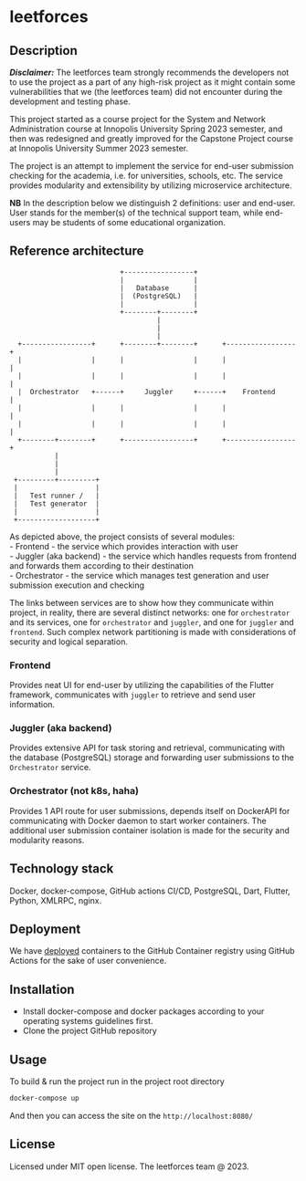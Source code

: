 # leetforces

## Description
**_Disclaimer:_** The leetforces team strongly recommends the developers not to
use the project as a part of any high-risk project as it might contain some
vulnerabilities that we (the leetforces team) did not encounter during
the development and testing phase.

This project started as a course project for the System and Network
Administration course at Innopolis University Spring 2023 semester, and
then was redesigned and greatly improved for the Capstone Project course at
Innopolis University Summer 2023 semester.

The project is an attempt to implement the service for end-user submission
checking for the academia, i.e. for universities, schools, etc. The service
provides modularity and extensibility by utilizing microservice architecture.

**NB** In the description below we distinguish 2 definitions: user and end-user.
User stands for the member(s) of the technical support team, while end-users
may be students of some educational organization.

## Reference architecture
```
                           +-----------------+
                           |                 |
                           |   Database      |
                           |  (PostgreSQL)   |
                           |                 |
                           +--------+--------+
                                    |
                                    |
                                    |
  +-----------------+      +--------+--------+      +-----------------+
  |                 |      |                 |      |                 |
  |                 |      |                 |      |                 |
  |  Orchestrator   +------+     Juggler     +------+    Frontend     |
  |                 |      |                 |      |                 |
  |                 |      |                 |      |                 |
  +--------+--------+      +-----------------+      +-----------------+
           |
           |
           |
 +---------+---------+
 |                   |
 |   Test runner /   |
 |   Test generator  |
 |                   |
 +-------------------+
```
As depicted above, the project consists of several modules: \
    - Frontend - the service which provides interaction with user \
    - Juggler (aka backend) - the service which handles requests from frontend
    and forwards them according to their destination \
    - Orchestrator - the service which manages test generation and user
    submission execution and checking

The links between services are to show how they communicate within project, in
reality, there are several distinct networks: one for `orchestrator` and its
services, one for `orchestrator` and `juggler`, and one for `juggler` and
`frontend`. Such complex network partitioning is made with considerations of
security and logical separation.

### Frontend
Provides neat UI for end-user by utilizing the capabilities of the Flutter
framework, communicates with `juggler` to retrieve and send user information.

### Juggler (aka backend)
Provides extensive API for task storing and retrieval, communicating with the
database (PostgreSQL) storage and forwarding user submissions to the
`Orchestrator` service.

### Orchestrator (not k8s, haha)
Provides 1 API route for user submissions, depends itself on DockerAPI for
communicating with Docker daemon to start worker containers. The additional
user submission container isolation is made for the security and modularity
reasons.

## Technology stack
Docker, docker-compose, GitHub actions CI/CD, PostgreSQL, Dart, Flutter, 
Python, XMLRPC, nginx.

## Deployment
We have
[deployed](https://github.com/users/NAD777/packages?repo_name=codetest_bot)
containers to the GitHub Container registry using GitHub Actions for the sake
of user convenience.

## Installation
- Install docker-compose and docker packages according to your operating
systems guidelines first.
- Clone the project GitHub repository

## Usage
To build & run the project run in the project root directory
```bash
docker-compose up
```
And then you can access the site on the `http://localhost:8080/`

## License
Licensed under MIT open license.
The leetforces team @ 2023.
